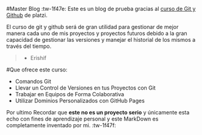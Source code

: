 #Master Blog :tw-1f47e:
Este es un blog de prueba gracias al [curso de Git y Github](https://platzi.com/cursos/git-github/ "curso de Git y Github") de platzi.
> 
El curso de git y github será de gran utilidad para gestionar de mejor manera cada uno de mis proyectos y proyectos futuros debido a la gran capacidad de gestionar las versiones y manejar el historial de los mismos a través del tiempo.
> - Erishif

#Que ofrece este curso:
- Comandos Git
-  Llevar un Control de Versiones en tus Proyectos con Git
- Trabajar en Equipos de Forma Colaborativa
- Utilizar Dominios Personalizados con GitHub Pages

Por ultimo Recordar que **este no es un proyecto serio** y únicamente esta echo con fines de aprendizaje personal y este MarkDown es completamente inventado por mi. :tw-1f47f: